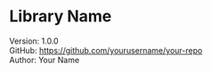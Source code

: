 
# Library Name

Version: 1.0.0  
GitHub: https://github.com/yourusername/your-repo     
Author: Your Name